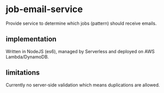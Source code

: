 job-email-service
=================

Provide service to determine which jobs (pattern) should receive emails.


implementation
--------------

Written in NodeJS (es6), managed by Serverless and deployed on AWS Lambda/DynamoDB.


limitations
-----------

Currently no server-side validation which means duplications are allowed.

